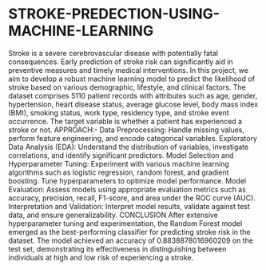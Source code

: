 # STROKE-PREDECTION-USING-MACHINE-LEARNING
Stroke is a severe cerebrovascular disease with potentially fatal consequences. Early prediction of stroke risk can significantly aid in preventive measures and timely medical interventions. In this project, we aim to develop a robust machine learning model to predict the likelihood of stroke based on various demographic, lifestyle, and clinical factors.
The dataset comprises 5110 patient records with attributes such as age, gender, hypertension, heart disease status, average glucose level, body mass index (BMI), smoking status, work type, residency type, and stroke event occurrence. The target variable is whether a patient has experienced a stroke or not.
APPROACH:-
Data Preprocessing: Handle missing values, perform feature engineering, and encode categorical variables.
Exploratory Data Analysis (EDA): Understand the distribution of variables, investigate correlations, and identify significant predictors.
Model Selection and Hyperparameter Tuning: Experiment with various machine learning algorithms such as logistic regression, random forest, and gradient boosting. Tune hyperparameters to optimize model performance.
Model Evaluation: Assess models using appropriate evaluation metrics such as accuracy, precision, recall, F1-score, and area under the ROC curve (AUC).
Interpretation and Validation: Interpret model results, validate against test data, and ensure generalizability.
CONCLUSION
After extensive hyperparameter tuning and experimentation, the Random Forest model emerged as the best-performing classifier for predicting stroke risk in the dataset. The model achieved an accuracy of 0.8838878016960209 on the test set, demonstrating its effectiveness in distinguishing between individuals at high and low risk of experiencing a stroke.
